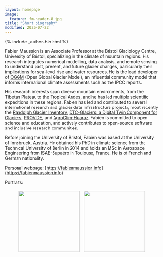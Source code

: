 ```yaml
---
layout: homepage
image:
  feature: fm-header-8.jpg
title: "Short biography"
modified: 2025-07-22
---
```


<footer role="contentinfo">
  <div class="article-author-bottom">
    {% include _author-bio.html %}
  </div>
</footer>

Fabien Maussion is an Associate Professor at the Bristol Glaciology Centre, University of Bristol, specializing in the climate of mountain regions. His research integrates numerical modelling, data analysis, and remote sensing to understand past, present, and future glacier changes, particularly their implications for sea-level rise and water resources. He is the lead developer of [OGGM](https://oggm.org) (Open Global Glacier Model), an influential community model that informs international climate assessments such as the IPCC reports.

His research interests span diverse mountain environments, from the Tibetan Plateau to the Tropical Andes, and he has led multiple scientific expeditions in these regions. Fabien has led and contributed to several international research and glacier data infrastructure projects, most recently the [Randolph Glacier Inventory](https://www.glims.org/rgi_user_guide), [DTC-Glaciers: a Digital Twin Component for Glaciers](http://dtcglaciers.org), [PROVIDE](https://www.provide-h2020.eu/), and [AgroClim-Huaraz](https://agroclim-huaraz.info/). Fabien is committed to open science and education, and actively contributes to open-source software and inclusive research communities.

Before joining the University of Bristol, Fabien was based at the University of Innsbruck, Austria. He obtained his PhD in climate science from the Technical University of Berlin in 2014 and holds an MSc in Aerospace Engineering from ISAE-Supaéro in Toulouse, France. He is of French and German nationality.

Personal webpage: [https://fabienmaussion.info](https://fabienmaussion.info)

Portraits:

<figure>
    <a href="{{ site.url }}/images/fabi-portrait.jpg"><img src="{{ site.url }}/images/fabi-portrait.jpg" style="height:200px;margin: 5px 5px 5px 5px;"></a>
    <a href="{{ site.url }}/images/fabi-portrait-alt-43.jpg"><img src="{{ site.url }}/images/fabi-portrait-alt-43.jpg" style="height:200px;margin: 5px 5px 5px 5px;"></a>
</figure>
